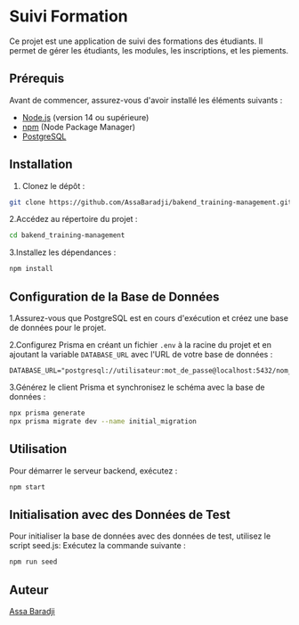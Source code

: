 # Suivi Formation

Ce projet est une application de suivi des formations des étudiants. Il permet de gérer les étudiants, les modules, les inscriptions, et les piements.

## Prérequis

Avant de commencer, assurez-vous d'avoir installé les éléments suivants :

- [Node.js](https://nodejs.org) (version 14 ou supérieure)
- [npm](https://www.npmjs.com/) (Node Package Manager)
- [PostgreSQL](https://www.postgresql.org/)

## Installation

1. Clonez le dépôt :

```bash
git clone https://github.com/AssaBaradji/bakend_training-management.git
```

2.Accédez au répertoire du projet :

```bash
cd bakend_training-management
```

3.Installez les dépendances :

```bash
npm install
```

## Configuration de la Base de Données

1.Assurez-vous que PostgreSQL est en cours d'exécution et créez une base de données pour le projet.

2.Configurez Prisma en créant un fichier `.env` à la racine du projet et en ajoutant la variable `DATABASE_URL` avec l'URL de votre base de données :

```plaintext
DATABASE_URL="postgresql://utilisateur:mot_de_passe@localhost:5432/nom_de_la_base"
```

3.Générez le client Prisma et synchronisez le schéma avec la base de données :

```bash
npx prisma generate
npx prisma migrate dev --name initial_migration
```

## Utilisation

Pour démarrer le serveur backend, exécutez :

```bash
npm start
```

## Initialisation avec des Données de Test

Pour initialiser la base de données avec des données de test, utilisez le script seed.js:
Exécutez la commande suivante :

```bash
npm run seed
```

## Auteur

[Assa Baradji](https://github.com/AssaBaradji)
